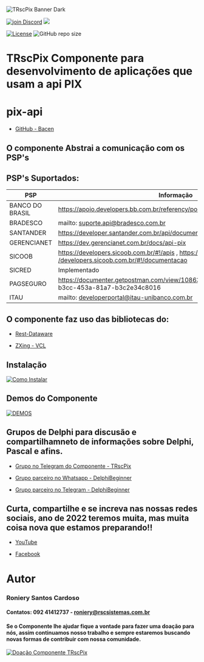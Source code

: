 ![TRscPix Banner Dark](https://user-images.githubusercontent.com/26689802/196716651-65958794-ebf8-4fd8-8612-69d227ec2bab.png)

<a href="https://discord.gg/z8Wj7kQX"><img alt="join Discord" src="https://img.shields.io/discord/918891794597544056?color=blue&label=Discord&logo=discord&style=social"></a> <a href="https://t.me/TRscPix"><img src="https://img.shields.io/badge/Telegram-join-blue?style=social&logo=telegram"> </a>

[![License](https://img.shields.io/github/license/OpenSourceCommunityBrasil/TRscPix?label=License&style=plastic)](https://github.com/OpenSourceCommunityBrasil/TRscPix/blob/main/LICENSE)
![GitHub repo size](https://img.shields.io/github/repo-size/OpenSourceCommunityBrasil/TRscPix)

# TRscPix Componente para desenvolvimento de aplicações que usam a api PIX

# pix-api
* [GitHub - Bacen](https://github.com/bacen/pix-api)

## O componente Abstrai a comunicação com os PSP's

## PSP's Suportados:
|PSP| Informação|Status|
| --- | --- | --- |
| BANCO DO BRASIL | https://apoio.developers.bb.com.br/referency/post/5fe0853e156f4c0012e4e2a9 |OK|
| BRADESCO | mailto: [suporte.api@bradesco.com.br](mailto:suporte.api@bradesco.com.br)  |OK|
| SANTANDER| https://developer.santander.com.br/api/documentacao/pix |OK|
| GERENCIANET|  https://dev.gerencianet.com.br/docs/api-pix  |OK|
| SICOOB|  https://developers.sicoob.com.br/#!/apis , [https:/ /developers.sicoob.com.br/#!/documentacao](https://developers.sicoob.com.br/#!/documentacao)  |OK|
| SICRED| Implementado |OK|
| PAGSEGURO |  https://documenter.getpostman.com/view/10863174 /TVetc6HV#3322de97-b3cc-453a-81a7-b3c2e34c8016  |OK|
| ITAU| mailto: [developerportal@itau-unibanco.com.br](mailto:developerportal@itau-unibanco.com.br) |OK|


## O componente faz uso das bibliotecas do: 

* [Rest-Dataware](https://github.com/OpenSourceCommunityBrasil/REST-DataWare)

* [ZXing - VCL](https://github.com/foxitsoftware/DelphiZXingQRCode)

## Instalação
[![Como Instalar](https://img.youtube.com/vi/1mzO-G5Ldcs/maxresdefault.jpg)](https://youtu.be/1mzO-G5Ldcs)

## Demos do Componente
[![DEMOS](https://trscpix.rscsistemas.com.br/assets/images/trscpix.png)](https://github.com/OpenSourceCommunityBrasil/TRscPix-Demos)

## Grupos de Delphi para discusão e compartilhamneto de informações sobre Delphi, Pascal e afins.

* [Grupo no Telegram do Componente - TRscPix](https://t.me/TRscPix)

* [Grupo parceiro no Whatsapp - DelphiBeginner](https://chat.whatsapp.com/KmOB9HQM0JNHtgeU0u1H41)

* [Grupo parceiro no Telegram - DelphiBeginner](https://t.me/DelphiBeginner)
	
## Curta, compartilhe e se increva nas nossas redes sociais, ano de 2022 teremos muita, mas muita coisa nova que estamos preparando!!

* [YouTube](https://www.youtube.com/channel/UCh47zPxjlxzsIgRRvZTqmMA)

* [Facebook](https://www.facebook.com/rscsistemas)

	
	
# Autor

### Roniery Santos Cardoso  

#### Contatos:  092 41412737 - roniery@rscsistemas.com.br
	
#### Se o Componente lhe ajudar fique a vontade para fazer uma doação para nós, assim continuamos nosso trabalho e sempre estaremos buscando novas formas de contribuir com nossa comunidade.

<a href="https://opencollective.com/opensourcecommunitybrasil/projects/trscpix/donate?amount=20"><img src="https://trscpix.rscsistemas.com.br/assets/images/doacao.png" alt="Doação Componente TRscPix" /></a>
